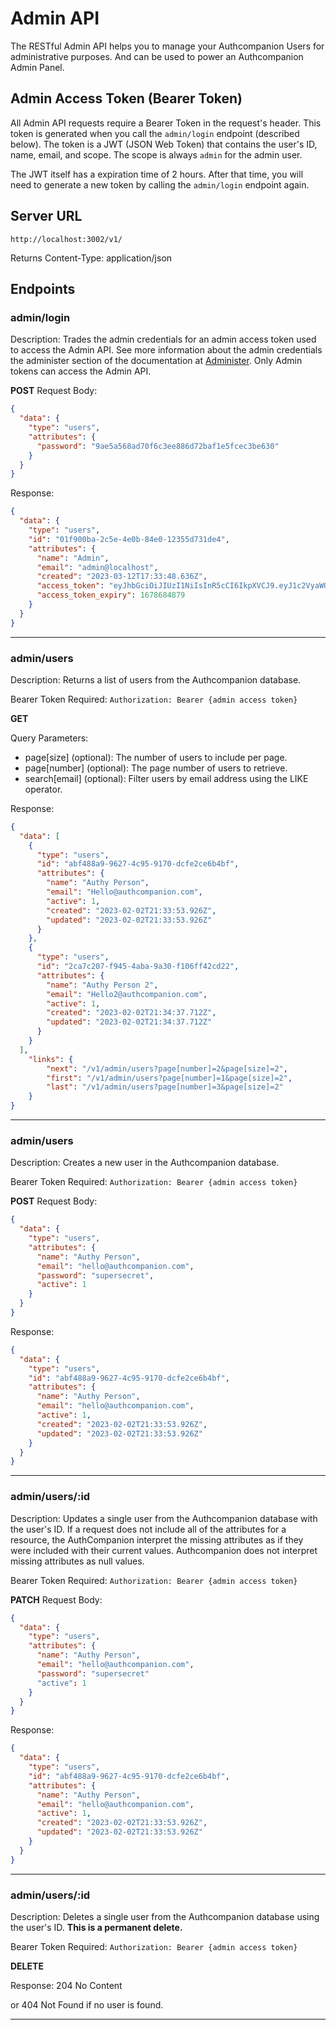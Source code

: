 # Admin API

The RESTful Admin API helps you to manage your Authcompanion Users for administrative purposes. And can be used to power an Authcompanion Admin Panel.

## Admin Access Token (Bearer Token)

All Admin API requests require a Bearer Token in the request's header. This token is generated when you call the `admin/login` endpoint (described below). The token is a JWT (JSON Web Token) that contains the user's ID, name, email, and scope. The scope is always `admin` for the admin user.

The JWT itself has a expiration time of 2 hours. After that time, you will need to generate a new token by calling the `admin/login` endpoint again.

## Server URL

`http://localhost:3002/v1/`

Returns Content-Type: application/json

## Endpoints

### admin/login

Description: Trades the admin credentials for an admin access token used to access the Admin API. See more information about the admin credentials the administer section of the documentation at [Administer](/guide/administer.md). Only Admin tokens can access the Admin API.

**POST** Request Body:

```json
{
  "data": {
    "type": "users",
    "attributes": {
      "password": "9ae5a568ad70f6c3ee886d72baf1e5fcec3be630"
    }
  }
}
```

Response:

```json
{
  "data": {
    "type": "users",
    "id": "01f900ba-2c5e-4e0b-84e0-12355d731de4",
    "attributes": {
      "name": "Admin",
      "email": "admin@localhost",
      "created": "2023-03-12T17:33:48.636Z",
      "access_token": "eyJhbGciOiJIUzI1NiIsInR5cCI6IkpXVCJ9.eyJ1c2VyaWQiOiIwMWY5MDBiYS0yYzVlLTRlMGItODRlMC0xMjM1NWQ3MzFkZTQiLCJuYW1lIjoiQWRtaW4iLCJlbWFpbCI6ImFkbWluQGxvY2FsaG9zdCIsInNjb3BlIjoiYWRtaW4iLCJpYXQiOjE2Nzg2Nzc2NzksImV4cCI6MTY3ODY4NDg3OX0.d-vycADtZehogLeYSdrs0mQ_4YhHwNBuiAS7UaD1ozs",
      "access_token_expiry": 1678684879
    }
  }
}
```

---

### admin/users

Description: Returns a list of users from the Authcompanion database.

Bearer Token Required: `Authorization: Bearer {admin access token}`

**GET**

Query Parameters:

* page[size] (optional): The number of users to include per page.
* page[number] (optional): The page number of users to retrieve.
* search[email] (optional): Filter users by email address using the LIKE operator.

Response:

```json
{
  "data": [
    {
      "type": "users",
      "id": "abf488a9-9627-4c95-9170-dcfe2ce6b4bf",
      "attributes": {
        "name": "Authy Person",
        "email": "Hello@authcompanion.com",
        "active": 1,
        "created": "2023-02-02T21:33:53.926Z",
        "updated": "2023-02-02T21:33:53.926Z"
      }
    },
    {
      "type": "users",
      "id": "2ca7c207-f945-4aba-9a30-f106ff42cd22",
      "attributes": {
        "name": "Authy Person 2",
        "email": "Hello2@authcompanion.com",
        "active": 1,
        "created": "2023-02-02T21:34:37.712Z",
        "updated": "2023-02-02T21:34:37.712Z"
      }
    }
  ],
	"links": {
		"next": "/v1/admin/users?page[number]=2&page[size]=2",
		"first": "/v1/admin/users?page[number]=1&page[size]=2",
		"last": "/v1/admin/users?page[number]=3&page[size]=2"
	}
}
```

---

### admin/users

Description: Creates a new user in the Authcompanion database.

Bearer Token Required: `Authorization: Bearer {admin access token}`

**POST** Request Body:

```json
{
  "data": {
    "type": "users",
    "attributes": {
      "name": "Authy Person",
      "email": "hello@authcompanion.com",
      "password": "supersecret",
      "active": 1
    }
  }
}
```

Response:

```json
{
  "data": {
    "type": "users",
    "id": "abf488a9-9627-4c95-9170-dcfe2ce6b4bf",
    "attributes": {
      "name": "Authy Person",
      "email": "hello@authcompanion.com",
      "active": 1,
      "created": "2023-02-02T21:33:53.926Z",
      "updated": "2023-02-02T21:33:53.926Z"
    }
  }
}
```

---

### admin/users/:id

Description: Updates a single user from the Authcompanion database with the user's ID. If a request does not include all of the attributes for a resource, the AuthCompanion interpret the missing attributes as if they were included with their current values. Authcompanion does not interpret missing attributes as null values.

Bearer Token Required: `Authorization: Bearer {admin access token}`

**PATCH** Request Body:

```json
{
  "data": {
    "type": "users",
    "attributes": {
      "name": "Authy Person",
      "email": "hello@authcompanion.com",
      "password": "supersecret"
      "active": 1
    }
  }
}
```

Response:

```json
{
  "data": {
    "type": "users",
    "id": "abf488a9-9627-4c95-9170-dcfe2ce6b4bf",
    "attributes": {
      "name": "Authy Person",
      "email": "hello@authcompanion.com",
      "active": 1,
      "created": "2023-02-02T21:33:53.926Z",
      "updated": "2023-02-02T21:33:53.926Z"
    }
  }
}
```

---

### admin/users/:id

Description: Deletes a single user from the Authcompanion database using the user's ID. **This is a permanent delete.**

Bearer Token Required: `Authorization: Bearer {admin access token}`

**DELETE**

Response: 204 No Content

or 404 Not Found if no user is found.

---
